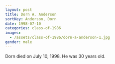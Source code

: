 ```yaml
---
layout: post
title: Dorn A. Anderson
sortKey: Anderson, Dorn
date: 1998-07-10
categories: class-of-1986
images:
  - /assets/class-of-1986/dorn-a-anderson-1.jpg
gender: male
---
```

Dorn died on July 10, 1998.  He was 30 years old.
